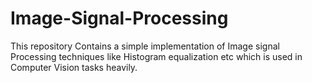 # Image-Signal-Processing
This repository Contains a simple implementation of Image signal Processing techniques like Histogram equalization etc which is used in Computer Vision tasks heavily.
